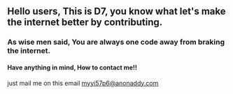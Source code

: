 ## Hello users, This is D7, you know what let's make the internet better by contributing.

### As wise men said, You are always one code away from braking the internet.


#### Have anything in mind, How to contact me!!
  just mail me on this email <a href="mailto:myyi57p6@anonaddy.com">myyi57p6@anonaddy.com</a>
